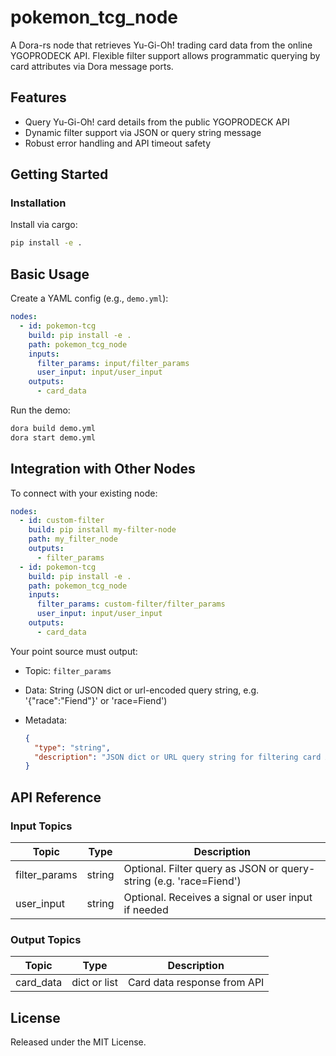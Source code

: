 # pokemon_tcg_node

A Dora-rs node that retrieves Yu-Gi-Oh! trading card data from the online YGOPRODECK API. Flexible filter support allows programmatic querying by card attributes via Dora message ports.

## Features
- Query Yu-Gi-Oh! card details from the public YGOPRODECK API
- Dynamic filter support via JSON or query string message
- Robust error handling and API timeout safety

## Getting Started

### Installation
Install via cargo:
```bash
pip install -e .
```

## Basic Usage

Create a YAML config (e.g., `demo.yml`):

```yaml
nodes:
  - id: pokemon-tcg
    build: pip install -e .
    path: pokemon_tcg_node
    inputs:
      filter_params: input/filter_params
      user_input: input/user_input
    outputs:
      - card_data
```

Run the demo:

```bash
dora build demo.yml
dora start demo.yml
```


## Integration with Other Nodes

To connect with your existing node:

```yaml
nodes:
  - id: custom-filter
    build: pip install my-filter-node
    path: my_filter_node
    outputs:
      - filter_params
  - id: pokemon-tcg
    build: pip install -e .
    path: pokemon_tcg_node
    inputs:
      filter_params: custom-filter/filter_params
      user_input: input/user_input
    outputs:
      - card_data
```

Your point source must output:

* Topic: `filter_params`
* Data: String (JSON dict or url-encoded query string, e.g. '{"race":"Fiend"}' or 'race=Fiend')
* Metadata:

  ```json
  {
    "type": "string",
    "description": "JSON dict or URL query string for filtering card API requests."
  }
  ```

## API Reference

### Input Topics

| Topic          | Type   | Description                                                        |
| --------------| ------ | ------------------------------------------------------------------ |
| filter_params  | string | Optional. Filter query as JSON or query-string (e.g. 'race=Fiend') |
| user_input     | string | Optional. Receives a signal or user input if needed                |

### Output Topics

| Topic      | Type          | Description                   |
| ---------- | ------------- | ----------------------------- |
| card_data  | dict or list  | Card data response from API   |


## License

Released under the MIT License.
